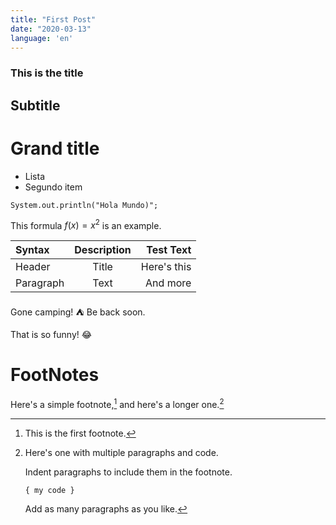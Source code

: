 ```yaml
---
title: "First Post"
date: "2020-03-13"
language: 'en'
---
```


### This is the title
## Subtitle
# Grand title

- Lista
- Segundo item

`System.out.println("Hola Mundo)";`

This formula $f(x) = x^2$ is an example.

| Syntax      | Description | Test Text     |
| :---        |    :----:   |          ---: |
| Header      | Title       | Here's this   |
| Paragraph   | Text        | And more      |

Gone camping! :tent: Be back soon.

That is so funny! :joy:

# FootNotes
Here's a simple footnote,[^1] and here's a longer one.[^bignote]

[^1]: This is the first footnote.

[^bignote]: Here's one with multiple paragraphs and code.

    Indent paragraphs to include them in the footnote.

    `{ my code }`

    Add as many paragraphs as you like.


